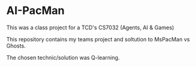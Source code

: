AI-PacMan
=========

This was a class project for a TCD's CS7032 (Agents, AI & Games)

This repository contains my teams project and soltution to MsPacMan vs Ghosts.

The chosen technic/solution was Q-learning.

